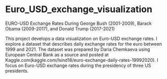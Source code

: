 # Euro_USD_exchange_visualization
EURO-USD Exchange Rates During George Bush (2001-2009), Barack Obama (2009-2017), and Donald Trump (2017-2021)

This project develops a data visualization on Euro-USD exchange rates. I explore a dataset that describes daily exchange rates for the euro between 1999 and 2021. The dataset was prepared by Daria Chemkaeva using European Central Bank as a source and posted at Kaggle.com(kaggle.com/lsind18/euro-exchange-daily-rates-19992020). I focus on Euro-USD exchange rates during the presidency of three US presidents.
